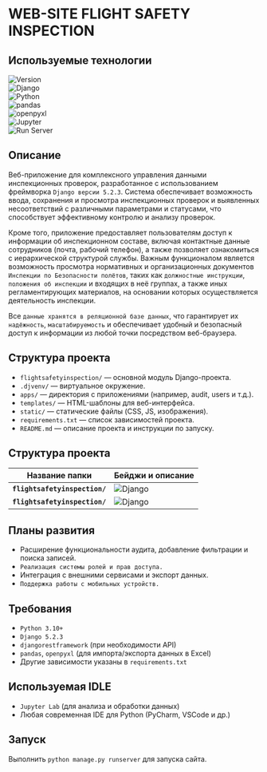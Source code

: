 # WEB-SITE FLIGHT SAFETY INSPECTION

## Используемые технологии

![Version](https://img.shields.io/badge/project%20ver-0.1-brightgreen)  
![Django](https://img.shields.io/badge/django-5.2.3-green?logo=django&logoColor=white)  
![Python](https://img.shields.io/badge/python-3.12%2B-blue?logo=python&logoColor=white)  
![pandas](https://img.shields.io/badge/pandas-data%20analysis-blue?logo=pandas&logoColor=white)  
![openpyxl](https://img.shields.io/badge/openpyxl-Excel%20import%2Fexport-007ACC?logo=python&logoColor=white)  
![Jupyter](https://img.shields.io/badge/Jupyter%20Lab-IDE%20&%20Data%20Analysis-orange?logo=jupyter&logoColor=white)  
![Run Server](https://img.shields.io/badge/runserver-manage.py%20runserver-brightgreen)

## Описание
Веб-приложение для комплексного управления данными инспекционных проверок, разработанное с использованием фреймворка `Django версии 5.2.3`. Система обеспечивает возможность ввода, сохранения и просмотра инспекционных проверок и выявленных несоответствий с различными параметрами и статусами, что способствует эффективному контролю и анализу проверок.

Кроме того, приложение предоставляет пользователям доступ к информации об инспекционном составе, включая контактные данные сотрудников (почта, рабочий телефон), а также позволяет ознакомиться с иерархической структурой службы. Важным функционалом является возможность просмотра нормативных и организационных документов `Инспекции по Безопасности полётов`, таких как `должностные инструкции`, `положения об инспекции` и входящих в неё группах, а также иных регламентирующих материалов, на основании которых осуществляется деятельность инспекции.

Все `данные хранятся в реляционной базе данных`, что гарантирует их `надёжность`, `масштабируемость` и обеспечивает удобный и безопасный доступ к информации из любой точки посредством веб-браузера.

## Структура проекта
- `flightsafetyinspection/` — основной модуль Django-проекта.
- `.djvenv/` — виртуальное окружение.
- `apps/` — директория с приложениями (например, audit, users и т.д.).
- `templates/` — HTML-шаблоны для веб-интерфейса.
- `static/` — статические файлы (CSS, JS, изображения).
- `requirements.txt` — список зависимостей проекта.
- `README.md` — описание проекта и инструкции по запуску.

## Структура проекта
| Название папки                | Бейджи и описание                                                                                                                           |
|--------------------------|---------------------------------------------------------------------------------------------------------------------------------------------|
| **`flightsafetyinspection/`**         |![Django](https://img.shields.io/badge/django-5.2.3-green?logo=django&logoColor=white)  
| **`flightsafetyinspection/`** | ![Django](https://img.shields.io/badge/django-основной%20модуль%20Django--проекта-green?logo=django&logoColor=white) |


## Планы развития
- Расширение функциональности аудита, добавление фильтрации и поиска записей.
- `Реализация системы ролей и прав доступа.`
- Интеграция с внешними сервисами и экспорт данных.
- `Поддержка работы с мобильных устройств.`

## Требования
- `Python 3.10+`
- `Django 5.2.3`
- `djangorestframework` (при необходимости API)
- `pandas`, `openpyxl` (для импорта/экспорта данных в Excel)
- Другие зависимости указаны в `requirements.txt`

## Используемая IDLE
- `Jupyter Lab` (для анализа и обработки данных)
- Любая современная IDE для Python (PyCharm, VSCode и др.)

## Запуск
Выполнить `python manage.py runserver` для запуска сайта.